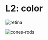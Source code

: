 # L2: color

![retina](https://askabiologist.asu.edu/sites/default/files/resources/articles/seecolor/eye-anatomy-1000.jpg)

![cones-rods](https://s-media-cache-ak0.pinimg.com/originals/c8/ae/66/c8ae668c0847d0ab4102aea9382d3878.jpg)

